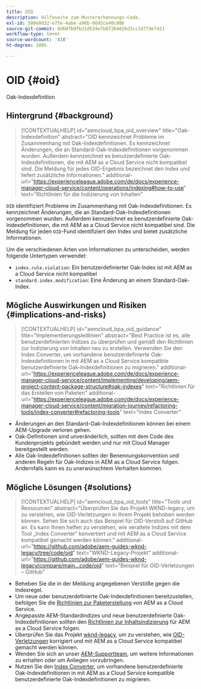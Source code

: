 ```yaml
---
title: OID
description: Hilfeseite zum Mustererkennungs-Code.
exl-id: 500e0d32-e75e-4abe-a96b-0692ce40c086
source-git-commit: dd60fb9fb21d534e7b6f264826d3cc1477def421
workflow-type: tm+mt
source-wordcount: '418'
ht-degree: 100%

---
```


# OID {#oid}

Oak-Indexdefinition

## Hintergrund {#background}

>[!CONTEXTUALHELP]
>id="aemcloud_bpa_oid_overview"
>title="Oak-Indexdefinition"
>abstract="OID kennzeichnet Probleme im Zusammenhang mit Oak-Indexdefinitionen. Es kennzeichnet Änderungen, die an Standard-Oak-Indexdefinitionen vorgenommen wurden. Außerdem kennzeichnet es benutzerdefinierte Oak-Indexdefinitionen, die mit AEM as a Cloud Service nicht kompatibel sind. Die Meldung für jedes OID-Ergebnis bezeichnet den Index und liefert zusätzliche Informationen."
>additional-url="https://experienceleague.adobe.com/de/docs/experience-manager-cloud-service/content/operations/indexing#how-to-use" text="Richtlinien für die Indizierung von Inhalten"

`OID` identifiziert Probleme im Zusammenhang mit Oak-Indexdefinitionen. Es kennzeichnet Änderungen, die an Standard-Oak-Indexdefinitionen vorgenommen wurden. Außerdem kennzeichnet es benutzerdefinierte Oak-Indexdefinitionen, die mit AEM as a Cloud Service nicht kompatibel sind. Die Meldung für jeden `OID`-Fund identifiziert den Index und bietet zusätzliche Informationen.

Um die verschiedenen Arten von Informationen zu unterscheiden, werden folgende Untertypen verwendet:

* `index.rule.violation`: Ein benutzerdefinierter Oak-Index ist mit AEM as a Cloud Service nicht kompatibel
* `standard.index.modification`: Eine Änderung an einem Standard-Oak-Index.

## Mögliche Auswirkungen und Risiken {#implications-and-risks}

>[!CONTEXTUALHELP]
>id="aemcloud_bpa_oid_guidance"
>title="Implementierungsleitlinien"
>abstract="Best Practice ist es, alle benutzerdefinierten Indizes zu überprüfen und gemäß den Richtlinien zur Indizierung von Inhalten neu zu erstellen. Verwenden Sie den Index Converter, um vorhandene benutzerdefinierte Oak-Indexdefinitionen in mit AEM as a Cloud Service kompatible benutzerdefinierte Oak-Indexdefinitionen zu migrieren."
>additional-url="https://experienceleague.adobe.com/de/docs/experience-manager-cloud-service/content/implementing/developing/aem-project-content-package-structure#oak-indexes" text="Richtlinien für das Erstellen von Paketen"
>additional-url="https://experienceleague.adobe.com/de/docs/experience-manager-cloud-service/content/migration-journey/refactoring-tools/index-converter#refactoring-tools" text="Index Converter"

* Änderungen an den Standard-Oak-Indexdefinitionen können bei einem AEM-Upgrade verloren gehen.
* Oak-Definitionen sind unveränderlich, sollten mit dem Code des Kundenprojekts gebündelt werden und nur mit Cloud Manager bereitgestellt werden.
* Alle Oak-Indexdefinitionen sollten der Benennungskonvention und anderen Regeln für Oak-Indizes in AEM as a Cloud Service folgen. Andernfalls kann es zu unerwünschtem Verhalten kommen.

## Mögliche Lösungen {#solutions}

>[!CONTEXTUALHELP]
>id="aemcloud_bpa_oid_tools"
>title="Tools und Ressourcen"
>abstract="Überprüfen Sie das Projekt WKND-legacy, um zu verstehen, wie OID-Verletzungen in Ihrem Projekt behoben werden können. Sehen Sie sich auch das Beispiel für OID-Verstoß auf GitHub an. Es kann Ihnen helfen zu verstehen, wie veraltete Indizes mit dem Tool „Index Converter“ konvertiert und mit AEM as a Cloud Service kompatibel gemacht werden können."
>additional-url="https://github.com/adobe/aem-guides-wknd-legacy/tree/code/oid" text="WKND-Legacy-Projekt"
>additional-url="https://github.com/adobe/aem-guides-wknd-legacy/compare/main...code/oid" text="Beispiel für OID-Verletzungen – GitHub"

* Beheben Sie die in der Meldung angegebenen Verstöße gegen die Indexregel.
* Um neue oder benutzerdefinierte Oak-Indexdefinitionen bereitzustellen, befolgen Sie die [Richtlinien zur Paketerstellung](https://experienceleague.adobe.com/de/docs/experience-manager-cloud-service/content/implementing/developing/aem-project-content-package-structure) von AEM as a Cloud Service.
* Angepasste AEM-Standardindizes und neue benutzerdefinierte Oak-Indexdefinitionen sollten den [Richtlinien zur Inhaltsindizierung](https://experienceleague.adobe.com/de/docs/experience-manager-cloud-service/content/operations/indexing#preparing-the-new-index-definition) für AEM as a Cloud Service folgen.
* Überprüfen Sie das Projekt [wknd-legacy](https://github.com/adobe/aem-guides-wknd-legacy/tree/code/oid), um zu verstehen, wie [OID-Verletzungen](https://github.com/adobe/aem-guides-wknd-legacy/compare/main...code/oid) korrigiert und mit AEM as a Cloud Service kompatibel gemacht werden können.
* Wenden Sie sich an unser [AEM-Supportteam](https://helpx.adobe.com/de/enterprise/using/support-for-experience-cloud.html), um weitere Informationen zu erhalten oder um Anliegen vorzubringen.
* Nutzen Sie den [Index Converter](https://experienceleague.adobe.com/de/docs/experience-manager-cloud-service/content/migration-journey/refactoring-tools/index-converter#refactoring-tools), um vorhandene benutzerdefinierte Oak-Indexdefinitionen in mit AEM as a Cloud Service kompatible benutzerdefinierte Oak-Indexdefinitionen zu migrieren.
